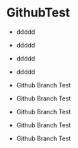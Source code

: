 # GithubTest
 - ddddd
 
 - ddddd
 
 - ddddd
 - ddddd
 - Github Branch Test
 - Github Branch Test
 - Github Branch Test
 - Github Branch Test
 - Github Branch Test
 
